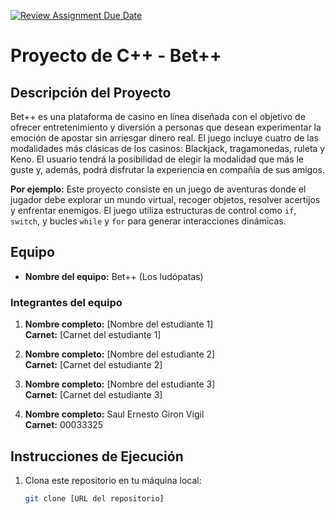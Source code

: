 [![Review Assignment Due Date](https://classroom.github.com/assets/deadline-readme-button-22041afd0340ce965d47ae6ef1cefeee28c7c493a6346c4f15d667ab976d596c.svg)](https://classroom.github.com/a/mi1WNrHU)
# Proyecto de C++ - Bet++

## Descripción del Proyecto

Bet++ es una plataforma de casino en línea diseñada con el objetivo de ofrecer entretenimiento y diversión a personas que desean experimentar la emoción de apostar sin arriesgar dinero real.
El juego incluye cuatro de las modalidades más clásicas de los casinos: Blackjack, tragamonedas, ruleta y Keno. El usuario tendrá la posibilidad de elegir la modalidad que más le guste y, además, podrá disfrutar la experiencia en compañía de sus amigos.


**Por ejemplo:**
Este proyecto consiste en un juego de aventuras donde el jugador debe explorar un mundo virtual, recoger objetos, resolver acertijos y enfrentar enemigos. El juego utiliza estructuras de control como `if`, `switch`, y bucles `while` y `for` para generar interacciones dinámicas.

## Equipo

- **Nombre del equipo:** Bet++ (Los ludópatas)

### Integrantes del equipo

1. **Nombre completo:** [Nombre del estudiante 1]  
   **Carnet:** [Carnet del estudiante 1]

2. **Nombre completo:** [Nombre del estudiante 2]  
   **Carnet:** [Carnet del estudiante 2]

3. **Nombre completo:** [Nombre del estudiante 3]  
   **Carnet:** [Carnet del estudiante 3]
   
4. **Nombre completo:** Saul Ernesto Giron Vigil  
   **Carnet:** 00033325


## Instrucciones de Ejecución

1. Clona este repositorio en tu máquina local:
   ```bash
   git clone [URL del repositorio]
